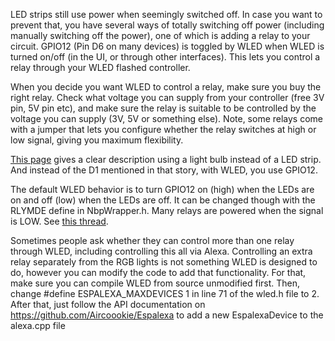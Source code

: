 LED strips still use power when seemingly switched off. In case you want to prevent that, you have several ways of totally switching off power (including manually switching off the power), one of which is adding a relay to your circuit. GPIO12 (Pin D6 on many devices) is toggled by WLED when WLED is turned on/off (in the UI, or through other interfaces). This lets you control a relay through your WLED flashed controller.

When you decide you want WLED to control a relay, make sure you buy the right relay. Check what voltage you can supply from your controller (free 3V pin, 5V pin etc), and make sure the relay is suitable to be controlled by the voltage you can supply (3V, 5V or something else). Note, some relays come with a jumper that lets you configure whether the relay switches at high or low signal, giving you maximum flexibility.

[This page](https://www.geekering.com/?p=187) gives a clear description using a light bulb instead of a LED strip. And instead of the D1 mentioned in that story, with WLED, you use GPIO12.

The default WLED behavior is to turn GPIO12 on (high) when the LEDs are on and off (low) when the LEDs are off. It can be changed though with the RLYMDE define in NbpWrapper.h. Many relays are powered when the signal is LOW. See [this thread](https://github.com/Aircoookie/WLED/issues/631#issuecomment-605512524).

Sometimes people ask whether they can control more than one relay through WLED, including controlling this all via Alexa. Controlling an extra relay separately from the RGB lights is not something WLED is designed to do, however you can modify the code to add that functionality. For that, make sure you can compile WLED from source unmodified first. Then, change #define ESPALEXA_MAXDEVICES 1 in line 71 of the wled.h file to 2. After that, just follow the API documentation on https://github.com/Aircoookie/Espalexa to add a new EspalexaDevice to the alexa.cpp file
